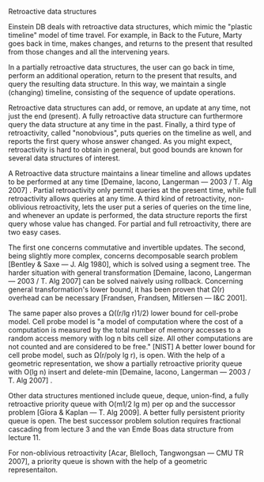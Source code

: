Retroactive data structures 

Einstein DB deals with retroactive data structures, which mimic the "plastic timeline" model of time travel. 
For example, in Back to the Future, Marty goes back in time, makes changes, and returns to the present that 
resulted from those changes and all the intervening years. 

In a partially retroactive data structures, the user can go back in time, 
perform an additional operation, return to the present that results, and query the resulting data structure. 
In this way, we maintain a single (changing) timeline, consisting of the sequence of update operations. 

Retroactive data structures can add, or remove, an update at any time, not just the end (present). 
A fully retroactive data structure can furthermore query the data structure at any time in the past. 
Finally, a third type of retroactivity, called "nonobvious", puts queries on the timeline as well, and reports the first query whose answer changed. 
As you might expect, retroactivity is hard to obtain in general, but good bounds are known for several data structures of interest. 


A Retroactive data structure maintains a linear timeline and allows updates to be performed at any time [Demaine, Iacono, Langerman — 2003 / T. Alg 2007] . 
Partial retroactivity only permit queries at the present time, while full retroactivity allows queries at any time. 
A third kind of retroactivity, non-oblivious retroactivity, lets the user put a series of queries on the time line, and whenever an update is performed, 
the data structure reports the first query whose value has changed. For partial and full retroactivity, there are two easy cases. 

The first one concerns commutative and invertible updates. The second, being slightly more complex, concerns decomposable search problem [Bentley & Saxe — J. Alg 1980], 
which is solved using a segment tree. The harder situation with general transformation [Demaine, Iacono, Langerman — 2003 / T. Alg 2007] can be solved naively using rollback. 
Concerning general transformation's lower bound, it has been proven that Ω(r) overhead can be necessary [Frandsen, Frandsen, Mitlersen — I&C 2001]. 

The same paper also proves a Ω((r/lg r)1/2) lower bound for cell-probe model. Cell probe model is "a model of computation where the cost of a computation is measured 
by the total number of memory accesses to a random access memory with log n bits cell size. All other computations are not counted and are considered to be free." [NIST] 
A better lower bound for cell probe model, such as Ω(r/poly lg r), is open. With the help of a geometric representation, we show a partially retroactive priority queue with O(lg n) insert and delete-min [Demaine, Iacono, Langerman — 2003 / T. Alg 2007] . 

Other data structures mentioned include queue, deque, union-find, a fully retroactive priority queue with O(m1/2 lg m) per op and the successor problem [Giora & Kaplan — T. Alg 2009]. 
A better fully persistent priority queue is open. The best successor problem solution requires fractional cascading from lecture 3 and the van Emde Boas data structure from lecture 11.

For non-oblivious retroactivity [Acar, Blelloch, Tangwongsan — CMU TR 2007], a priority queue is shown with the help of a geometric representaiton.
